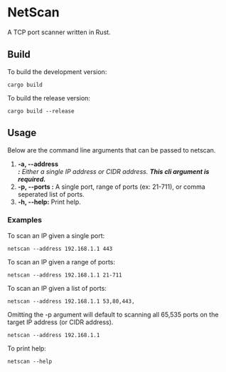 # NetScan
A TCP port scanner written in Rust.

## Build
To build the development version:

`cargo build`

To build the release version:

`cargo build --release`

## Usage

Below are the command line arguments that can be passed to netscan.

1. **-a, --address <ADDRESS>:** Either a single IP address or CIDR address.  **This cli argument is required.**
2. **-p, --ports <PORTS>:** A single port, range of ports (ex: 21-711), or comma seperated list of ports.
3. **-h, --help:** Print help.

### Examples

To scan an IP given a single port:

`netscan --address 192.168.1.1 443`

To scan an IP given a range of ports:

`netscan --address 192.168.1.1 21-711`

To scan an IP given a list of ports:

`netscan --address 192.168.1.1 53,80,443,`

Omitting the -p argument will default to scanning all 65,535 ports on the target IP address (or CIDR address).

`netscan --address 192.168.1.1`

To print help:

`netscan --help`